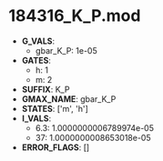 # 184316_K_P.mod

- **G_VALS**:
  - gbar_K_P: 1e-05
- **GATES**:
  - h: 1
  - m: 2
- **SUFFIX**: K_P
- **GMAX_NAME**: gbar_K_P
- **STATES**: ['m', 'h']
- **I_VALS**:
  - 6.3: 1.0000000006789974e-05
  - 37: 1.0000000008653018e-05
- **ERROR_FLAGS**: []
